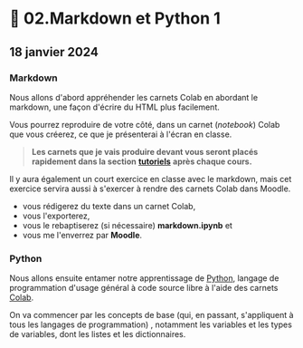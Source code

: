 # 🐍 02.Markdown et Python 1

## 18 janvier 2024

### Markdown

Nous allons d'abord appréhender les carnets Colab en abordant le markdown, une façon d'écrire du HTML plus facilement.

Vous pourrez reproduire de votre côté, dans un carnet (_notebook_) Colab que vous créerez, ce que je présenterai à l'écran en classe.

> **Les carnets que je vais produire devant vous seront placés rapidement dans la section** [**tutoriels**](00.tutoriels.md) **après chaque cours.**

Il y aura également un court exercice en classe avec le markdown, mais cet exercice servira aussi à s'exercer à rendre des carnets Colab dans Moodle.

* vous rédigerez du texte dans un carnet Colab,
* vous l'exporterez,
* vous le rebaptiserez (si nécessaire) **markdown.ipynb** et
* vous me l'enverrez par **Moodle**.

### Python

Nous allons ensuite entamer notre apprentissage de [Python](https://fr.wikipedia.org/wiki/Python\_\(langage\)), langage de programmation d'usage général à code source libre à l'aide des carnets [Colab](https://colab.research.google.com/).

On va commencer par les concepts de base (qui, en passant, s'appliquent à tous les langages de programmation) , notamment les variables et les types de variables, dont les listes et les dictionnaires.
